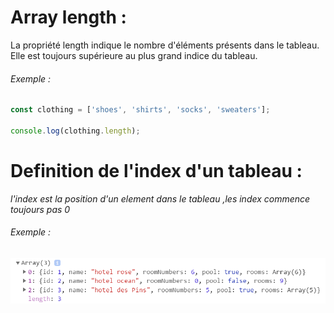 # Array length :

La propriété length indique le nombre d'éléments présents dans le tableau. Elle est toujours supérieure au plus grand indice du tableau.

###### Exemple :

````js
const clothing = ['shoes', 'shirts', 'socks', 'sweaters'];

console.log(clothing.length);
````

# Definition de l'index d'un tableau :

_l'index est la position d'un element dans le tableau ,les index commence toujours pas 0_

###### Exemple :

![img](array.png)